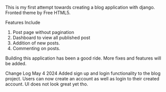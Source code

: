 This is my first attempt towards creating a blog application with django.
Fronted theme by Free HTML5.

Features Include
1. Post page without pagination
2. Dashboard to view all published post
3. Addition of new posts.
4. Commenting on posts.

Building this application has been a good ride.
More fixes and features will be added. 

Change Log
May 4 2024
Added sign up and login functionality to the blog project.
Users can now create an account as well as login to their created account.
UI does not look great yet tho.
